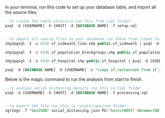 In your terminal, run this code to set up your database table, and import all the source files.

```sql
--to create the table structure run this from /sql folder
psql -U [USERNAME] -h [HOST] -d [DATABASE NAME] -f setup.sql


--to import all source files to your database run these from /input folder
shp2pgsql -I -s 4326 sf_sidewalk_line.shp public.sf_sidewalk | psql -U [USERNAME] -h [HOST] -d [DATABASE NAME]

shp2pgsql -I -s 4326 sf_population_blockgroups.shp public.sf_population_blockgroups | psql -U [USERNAME] -h [HOST] -d [DATABASE NAME]

shp2pgsql -I -s 4326 sf_hospital.shp public.sf_hospital | psql -U [USERNAME] -h [HOST] -d [DATABASE NAME]

psql -d [DATABASE NAME] -U [USERNAME] -c "\copy sf_restaurant from sf_restaurant.csv delimiter ',' csv header;"
```

Below is the magic command to run the analysis from start to finish. 

```sql
--to analyze social distancing density run this in /sql folder
psql -U [USERNAME] -h [HOST] -d [DATABASE NAME] -f processing.sql


--to export the file run this in /static/geojson folder
ogr2ogr -f "GeoJSON" social_distancing.json PG:"host=[HOST] dbname=[DATABASE NAME] user=[USERNAME] password=[PASSWORD] port=5432" -sql "select * from social_distancing"
```